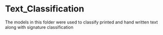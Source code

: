 # Text_Classification
The models in this folder were used to classify printed and hand written text along with signature classification
